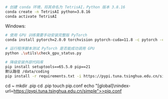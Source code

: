 

```bash
# 创建 conda 环境，将其命名为 TetrisAI，Python 版本 3.8.16
conda create -n TetrisAI python=3.8.16
conda activate TetrisAI
```

Windows:

```bash
# 使用 GPU 训练需要手动安装完整版 PyTorch
conda install pytorch=2.0.0 torchvision pytorch-cuda=11.8 -c pytorch -c nvidia

# 运行程序脚本测试 PyTorch 是否能成功调用 GPU
python .\utils\check_gpu_status.py

# 降级安装外部代码库
pip install setuptools==65.5.0 pip==21
默认路径 /data/coding
pip install -r requirements.txt -i https://pypi.tuna.tsinghua.edu.cn/simple
```

cd ~
mkdir .pip
cd .pip
touch pip.conf
echo "[global]\nindex-url=https://pypi.tuna.tsinghua.edu.cn/simple">>pip.conf
